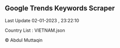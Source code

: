 

## Google Trends Keywords Scraper 
 
Last Update 02-01-2023 , 23:22:10

Country List :
VIETNAM.json



© Abdul Muttaqin 
